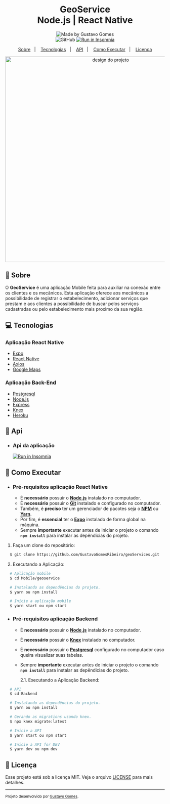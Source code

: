 <h1 align="center">
    <br>GeoService<br/>
    Node.js | React Native
</h1>

<p align="center">
  <img alt="Made by Gustavo Gomes" src="https://img.shields.io/badge/Made%20by-Gustavo%20Gomes-blueviolet?style=flat-square"><br/>
  <img alt="GitHub" src="https://img.shields.io/badge/license-MIT-green?style=flat-square">
  <a href="https://insomnia.rest/run/?label=GeoService&uri=https%3A%2F%2Fgithub.com%2FGustavoGomesRibeiro%2FgeoServices%2Fblob%2Fmain%2FBackend%2Fgeoservice_api.json" target="_blank"><img src="https://insomnia.rest/images/run.svg" alt="Run in Insomnia"></a>
</p>
<p align="center">
  <a href="#bookmark-sobre">Sobre</a>&nbsp;&nbsp;&nbsp;|&nbsp;&nbsp;&nbsp;
  <a href="#computer-tecnologias">Tecnologias</a>&nbsp;&nbsp;&nbsp;|&nbsp;&nbsp;&nbsp;
  <a href="#bookmark-api">API</a>&nbsp;&nbsp;&nbsp;|&nbsp;&nbsp;&nbsp;
  <a href="#rocket-como-executar">Como Executar</a>&nbsp;&nbsp;&nbsp;|&nbsp;&nbsp;&nbsp;
  <a href="#memo-licença">Licença</a>
</p>

<p align="center">
  <img alt="design do projeto" width="650px" src="./.github/design.png" />
<p>

## :bookmark: Sobre

O **GeoService** é uma aplicação Mobile feita para auxiliar na conexão entre os clientes e os mecânicos. Esta aplicação oferece aos mecânicos a possibilidade de registrar o estabelecimento, adicionar serviços que prestam e aos clientes a possibilidade de buscar pelos serviços cadastradas ou pelo estabelecimento mais proximo da sua região.

## :computer: Tecnologias

### **Aplicação React Native**

- [Expo](https://expo.io/)
- [React Native](http://facebook.github.io/react-native/)
- [Axios](https://github.com/axios/axios)
- [Google Maps](https://console.cloud.google.com/apis/library?folder=&organizationId=&project=smart-paratext-305718)

### **Aplicação Back-End**

- [Postgresql](https://www.postgresql.org/)
- [Node.js](https://nodejs.org/en/)
- [Express](https://expressjs.com/)
- [Knex](https://knexjs.org/)
- [Heroku](https://www.heroku.com/)

## :bookmark: Api

- ### **Api da aplicação**
  <a href="https://insomnia.rest/run/?label=GeoService&uri=https%3A%2F%2Fgithub.com%2FGustavoGomesRibeiro%2FgeoServices%2Fblob%2Fmain%2FBackend%2Fgeoservice_api.json" target="_blank"><img src="https://insomnia.rest/images/run.svg" alt="Run in Insomnia"></a>

## :rocket: Como Executar

- ### **Pré-requisitos aplicação React Native**

  - É **necessário** possuir o **[Node.js](https://nodejs.org/en/)** instalado no computador.
  - É **necessário** possuir o **[Git](https://git-scm.com/)** instalado e configurado no computador.
  - Também, é **preciso** ter um gerenciador de pacotes seja o **[NPM](https://www.npmjs.com/)** ou **[Yarn](https://yarnpkg.com/)**.
  - Por fim, é **essencial** ter o **[Expo](https://expo.io/)** instalado de forma global na máquina.
  - Sempre **importante** executar antes de iniciar o projeto o comando **`npm install`** para instalar as depêndicias do projeto.

1. Faça um clone do repositório:

```sh
  $ git clone https://github.com/GustavoGomesRibeiro/geoServices.git
```

2. Executando a Aplicação:

```sh
  # Aplicação mobile
  $ cd Mobile/geoservice

  # Instalando as dependências do projeto.
  $ yarn ou npm install

  # Inicie a aplicação mobile
  $ yarn start ou npm start
```

- ### **Pré-requisitos aplicação Backend**

  - É **necessário** possuir o **[Node.js](https://nodejs.org/en/)** instalado no computador.
  - É **necessário** possuir o **[Knex](https://knexjs.org/)** instalado no computador.
  - É **necessário** possuir o **[Postgresql](https://www.postgresql.org/)** configurado no computador caso queira visualizar suas tabelas.
  - Sempre **importante** executar antes de iniciar o projeto o comando **`npm install`** para instalar as depêndicias do projeto.

    2.1. Executando a Aplicação Backend:

```sh
  # API
  $ cd Backend

  # Instalando as dependências do projeto.
  $ yarn ou npm install

  # Gerando as migrations usando knex.
  $ npx knex migrate:latest

  # Inicie a API
  $ yarn start ou npm start

  # Inicie a API for DEV
  $ yarn dev ou npm dev
```

## :memo: Licença

Esse projeto está sob a licença MIT. Veja o arquivo [LICENSE](LICENSE.md) para mais detalhes.

---

<sup>Projeto desenvolvido por [Gustavo Gomes](https://github.com/GustavoGomesRibeiro).</sup>
